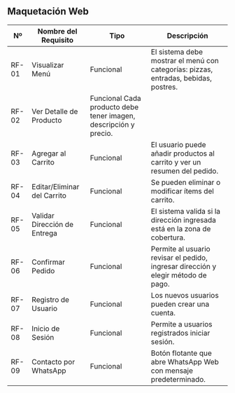 ## Maquetación Web
<small>

| Nº| Nombre del Requisito | Tipo |Descripción  | 
|-----------|-----------|-----------|-----------|
RF-01	|Visualizar Menú	|Funcional	|El sistema debe mostrar el menú con categorías: pizzas, entradas, bebidas, postres.|
RF-02|	Ver Detalle de Producto|	Funcional	Cada producto debe tener imagen, descripción y precio.|
RF-03|	Agregar al Carrito	|Funcional|	El usuario puede añadir productos al carrito y ver un resumen del pedido.|
RF-04	|Editar/Eliminar del Carrito|	Funcional|	Se pueden eliminar o modificar ítems del carrito.|
RF-05|	Validar Dirección de Entrega|	Funcional|	El sistema valida si la dirección ingresada está en la zona de cobertura.|
RF-06	|Confirmar Pedido	|Funcional	|Permite al usuario revisar el pedido, ingresar dirección y elegir método de pago.|
RF-07	|Registro de Usuario|	Funcional|	Los nuevos usuarios pueden crear una cuenta.|
RF-08	|Inicio de Sesión	|Funcional	|Permite a usuarios registrados iniciar sesión.|
RF-09	|Contacto por WhatsApp|	Funcional|	Botón flotante que abre WhatsApp Web con mensaje predeterminado.|
<small>
